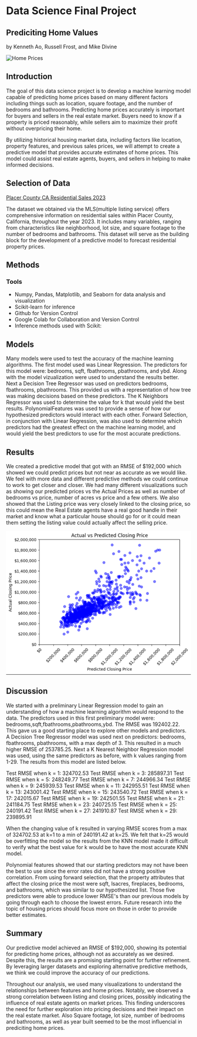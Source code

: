 # Data Science Final Project
## Prediciting Home Values
by Kenneth Ao, Russell Frost, and Mike Divine

![Home Prices](https://assets.site-static.com/userFiles/717/image/factors-impacting-property-value.jpg)

## Introduction

The goal of this data science project is to develop a machine learning model capable of predicting home prices based on many different factors including things such as location, square footage, and the number of bedrooms and bathrooms. Predicting home prices accurately is important for buyers and sellers in the real estate market. Buyers need to know if a property is priced reasonably, while sellers aim to maximize their profit without overpricing their home.

By utilizing historical housing market data, including factors like location, property features, and previous sales prices, we will attempt to create a predictive model that provides accurate estimates of home prices. This model could assist real estate agents, buyers, and sellers in helping to make informed decisions.


## Selection of Data

[Placer County CA Residential Sales 2023](https://docs.google.com/document/d/1z7PQ3lbd_7D71Og2D5pcniy1VDgdrkDni0lkBgZGPaE/edit)

The dataset we obtained via the MLS(multiple listing service) offers comprehensive information on residential sales within Placer County, California, throughout the year 2023. It includes many variables, ranging from characteristics like neighborhood, lot size, and square footage to the number of bedrooms and bathrooms. This dataset will serve as the building block for the development of a predictive model to forecast residential property prices.


## Methods
  ### Tools ###

  - Numpy, Pandas, Matplotlib, and Seaborn for data analysis and visualization
  - Scikit-learn for inference
  - Github for Version Control
  - Google Colab for Collaboration and Version Control
  - Inference methods used with Scikit:

## Models ##

Many models were used to test the accuracy of the machine learning algorithms.  The first model used was Linear Regression.  The predictors for this model were: bedrooms, sqft, fbathrooms, pbathrooms, and ybd.  Along with the model vizualization were used to understand the results better.  Next a Decision Tree Regressor was used on predictors bedrooms, fbathrooms, pbathrooms.  This provided us with a representation of how tree was making decisions based on these predictors.  The K Neighbors Regressor was used to determine the value for k that would yield the best results.  PolynomialFeatures was used to provide a sense of how our hypothesized predictors would interact with each other. Forward Selection, in conjunction with Linear Regression, was also used to determine which predictors had the greatest effect on the machine learning model, and would yield the best predictors to use for the most accurate predictions.

## Results

We created a predictive model that got with an RMSE of $192,000 which showed we could predict prices but not near as accurate as we would like.  We feel with more data and different predictive methods we could continue to work to get closer and closer.  We had many different visualizations such as showing our predicted prices vs the Actual Prices as well as number of bedrooms vs price, number of acres vs price and a few others.  We also showed that the Listing price was very closely linked to the closing price, so this could mean the Real Estate agents have a real good handle in their market and know what a particular house should go for or it could mean them setting the listing value could actually affect the selling price. 

![Predicted vs Actual](hpva.png)

## Discussion

We started with a preliminary Linear Regression model to gain an understanding of how a machine learning algorithm would respond to the data.  The predictors used in this first preliminary model were: bedrooms,sqft,fbathrooms,pbathrooms,ybd.  The RMSE was 192402.22.  This gave us a good starting place to explore other models and predictors.  A Decision Tree Regressor model was used next on predictors: bedrooms, fbathrooms, pbathrooms, with a max depth of 3.  This resulted in a much higher RMSE of 253785.25.  Next a K Nearest Neighbor Regression model was used, using the same predictors as before, with k values ranging from 1-29.  The results from this model are listed below.

Test RMSE when k = 1: 324702.53
Test RMSE when k = 3: 285897.31
Test RMSE when k = 5: 248249.77
Test RMSE when k = 7: 244966.34
Test RMSE when k = 9: 245939.53
Test RMSE when k = 11: 242955.51
Test RMSE when k = 13: 243001.42
Test RMSE when k = 15: 243540.72
Test RMSE when k = 17: 242015.67
Test RMSE when k = 19: 242501.55
Test RMSE when k = 21: 241184.75
Test RMSE when k = 23: 240725.15
Test RMSE when k = 25: 240191.42
Test RMSE when k = 27: 241910.87
Test RMSE when k = 29: 239895.91

When the changing value of k resulted in varying RMSE scores from a max of 324702.53 at k=1 to a min of 240191.42 at k=25.  We felt that k=25 would be overfitting the model so the results from the KNN model made it difficult to verify what the best value for k would be to have the most accurate KNN model.

Polynomial features showed that our starting predictors may not have been the best to use since the error rates did not have a strong positive correlation. From using forward selection, that the property attributes that affect the closing price the most were sqft, lsacres, fireplaces, bedrooms, and bathrooms, which was similar to our hypothesized list. Those five predictors were able to produce lower RMSE's than our previous models by going through each to choose the lowest errors. Future research into the topic of housing prices should focus more on those in order to provide better estimates.

## Summary

Our predictive model achieved an RMSE of $192,000, showing its potential for predicting home prices, although not as accurately as we desired. Despite this, the results are a promising starting point for further refinement. By leveraging larger datasets and exploring alternative predictive methods, we think we could improve the accuracy of our predictions.

Throughout our analysis, we used many visualizations to understand the relationships between features and home prices. Notably, we observed a strong correlation between listing and closing prices, possibly indicating the influence of real estate agents on market prices. This finding underscores the need for further exploration into pricing decisions and their impact on the real estate market.  Also Square footage, lot size, number of bedrooms and bathrooms, as well as year built seemed to be the most influencial in prediciting home prices.

